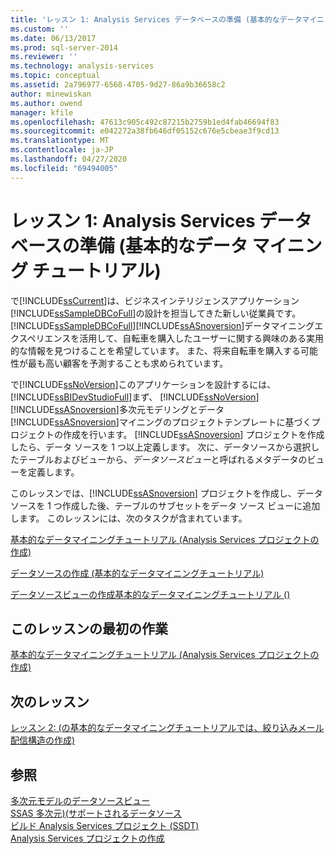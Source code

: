 ```yaml
---
title: 'レッスン 1: Analysis Services データベースの準備 (基本的なデータマイニングチュートリアル) |Microsoft Docs'
ms.custom: ''
ms.date: 06/13/2017
ms.prod: sql-server-2014
ms.reviewer: ''
ms.technology: analysis-services
ms.topic: conceptual
ms.assetid: 2a796977-6568-4705-9d27-86a9b36658c2
author: minewiskan
ms.author: owend
manager: kfile
ms.openlocfilehash: 47613c905c492c87215b2759b1ed4fab46694f83
ms.sourcegitcommit: e042272a38fb646df05152c676e5cbeae3f9cd13
ms.translationtype: MT
ms.contentlocale: ja-JP
ms.lasthandoff: 04/27/2020
ms.locfileid: "69494005"
---
```

# <a name="lesson-1-preparing-the-analysis-services-database-basic-data-mining-tutorial"></a>レッスン 1: Analysis Services データベースの準備 (基本的なデータ マイニング チュートリアル)
  で[!INCLUDE[ssCurrent](../includes/sscurrent-md.md)]は、ビジネスインテリジェンスアプリケーション[!INCLUDE[ssSampleDBCoFull](../includes/sssampledbcofull-md.md)]の設計を担当してきた新しい従業員です。 [!INCLUDE[ssSampleDBCoFull](../includes/sssampledbcofull-md.md)][!INCLUDE[ssASnoversion](../includes/ssasnoversion-md.md)]データマイニングエクスペリエンスを活用して、自転車を購入したユーザーに関する興味のある実用的な情報を見つけることを希望しています。 また、将来自転車を購入する可能性が最も高い顧客を予測することも求められています。  
  
 で[!INCLUDE[ssNoVersion](../includes/ssnoversion-md.md)]このアプリケーションを設計するには、 [!INCLUDE[ssBIDevStudioFull](../includes/ssbidevstudiofull-md.md)]まず、 [!INCLUDE[ssNoVersion](../includes/ssnoversion-md.md)] [!INCLUDE[ssASnoversion](../includes/ssasnoversion-md.md)]多次元モデリングとデータ[!INCLUDE[ssASnoversion](../includes/ssasnoversion-md.md)]マイニングのプロジェクトテンプレートに基づくプロジェクトの作成を行います。 [!INCLUDE[ssASnoversion](../includes/ssasnoversion-md.md)] プロジェクトを作成したら、データ ソースを 1 つ以上定義します。 次に、データソースから選択したテーブルおよびビューから、*データソースビュー*と呼ばれるメタデータのビューを定義します。  
  
 このレッスンでは、[!INCLUDE[ssASnoversion](../includes/ssasnoversion-md.md)] プロジェクトを作成し、データ ソースを 1 つ作成した後、テーブルのサブセットをデータ ソース ビューに追加します。 このレッスンには、次のタスクが含まれています。  
  
 [基本的なデータマイニングチュートリアル &#40;Analysis Services プロジェクトの作成&#41;](../../2014/tutorials/creating-an-analysis-services-project-basic-data-mining-tutorial.md)  
  
 [データソースの作成 &#40;基本的なデータマイニングチュートリアル&#41;](../../2014/tutorials/creating-a-data-source-basic-data-mining-tutorial.md)  
  
 [データソースビューの作成基本的なデータマイニングチュートリアル &#40;&#41;](../../2014/tutorials/creating-a-data-source-view-basic-data-mining-tutorial.md)  
  
## <a name="first-task-in-lesson"></a>このレッスンの最初の作業  
 [基本的なデータマイニングチュートリアル &#40;Analysis Services プロジェクトの作成&#41;](../../2014/tutorials/creating-an-analysis-services-project-basic-data-mining-tutorial.md)  
  
## <a name="next-lesson"></a>次のレッスン  
 [レッスン 2: &#40;の基本的なデータマイニングチュートリアルでは、絞り込みメール配信構造の作成&#41;](../../2014/tutorials/lesson-2-building-a-targeted-mailing-structure-basic-data-mining-tutorial.md)  
  
## <a name="see-also"></a>参照  
 [多次元モデルのデータソースビュー](https://docs.microsoft.com/analysis-services/multidimensional-models/data-source-views-in-multidimensional-models)   
 [SSAS 多次元&#41;&#40;サポートされるデータソース](https://docs.microsoft.com/analysis-services/multidimensional-models/supported-data-sources-ssas-multidimensional)   
 [ビルド Analysis Services プロジェクト &#40;SSDT&#41;](https://docs.microsoft.com/analysis-services/multidimensional-models/build-analysis-services-projects-ssdt)   
 [Analysis Services プロジェクトの作成](../analysis-services/lesson-1-1-creating-an-analysis-services-project.md)  
  
  
